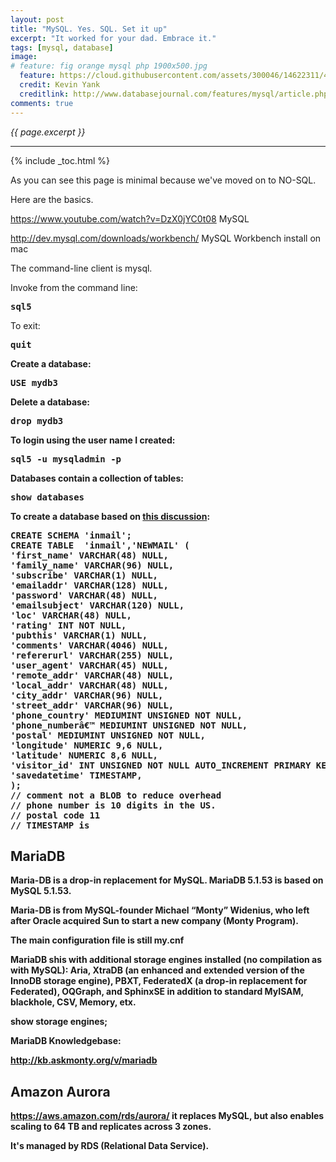 ```yaml
---
layout: post
title: "MySQL. Yes. SQL. Set it up"
excerpt: "It worked for your dad. Embrace it."
tags: [mysql, database]
image:
# feature: fig orange mysql php 1900x500.jpg
  feature: https://cloud.githubusercontent.com/assets/300046/14622311/4f41e84a-0586-11e6-8164-6363861642fd.jpg
  credit: Kevin Yank
  creditlink: http://www.databasejournal.com/features/mysql/article.php/1402281/Build-Your-Own-Database-Driven-Website-Using-PHP--MySQL-Pt-4.htm
comments: true
---
```

<i>{{ page.excerpt }}</i>
<hr />

{% include _toc.html %}

As you can see this page is minimal because we've moved on to NO-SQL.

Here are the basics.

https://www.youtube.com/watch?v=DzX0jYC0t08
MySQL

http://dev.mysql.com/downloads/workbench/
MySQL Workbench install on mac

The command-line client is mysql.


Invoke from the command line:

   <tt><strong>
   sql5
   </strong></tt>

To exit:

   <tt><strong>
   quit
   <strong></tt>

Create a database:

   <tt>USE mydb3</tt>

Delete a database:

   <tt>drop mydb3</tt>

To login using the user name I created:

   <tt><strong>
   sql5 -u mysqladmin -p
   </strong></tt>

Databases contain a collection of tables:

   <tt>
   show databases
   </tt>

To create a database based on
<a target="_blank" href="http://stackoverflow.com/questions/20958/list-of-standard-lengths-for-database-fields"> this discussion</a>:

<pre>
CREATE SCHEMA 'inmail';
CREATE TABLE  'inmail','NEWMAIL' (
'first_name' VARCHAR(48) NULL,
'family_name' VARCHAR(96) NULL,
'subscribe' VARCHAR(1) NULL,
'emailaddr' VARCHAR(128) NULL,
'password' VARCHAR(48) NULL,
'emailsubject' VARCHAR(120) NULL,
'loc' VARCHAR(48) NULL,
'rating' INT NOT NULL,
'pubthis' VARCHAR(1) NULL,
'comments' VARCHAR(4046) NULL,
'refererurl' VARCHAR(255) NULL,
'user_agent' VARCHAR(45) NULL,
'remote_addr' VARCHAR(48) NULL,
'local_addr' VARCHAR(48) NULL,
'city_addr' VARCHAR(96) NULL,
'street_addr' VARCHAR(96) NULL,
'phone_country' MEDIUMINT UNSIGNED NOT NULL,
'phone_numberâ€™ MEDIUMINT UNSIGNED NOT NULL,
'postal' MEDIUMINT UNSIGNED NOT NULL,
'longitude' NUMERIC 9,6 NULL,
'latitude' NUMERIC 8,6 NULL,
'visitor_id' INT UNSIGNED NOT NULL AUTO_INCREMENT PRIMARY KEY);
'savedatetime' TIMESTAMP,
);
// comment not a BLOB to reduce overhead
// phone number is 10 digits in the US.
// postal code 11
// TIMESTAMP is 
</pre>

## MariaDB #

Maria-DB is a drop-in replacement for MySQL.
MariaDB 5.1.53 is based on MySQL 5.1.53.

Maria-DB is from MySQL-founder Michael “Monty” Widenius, who left after Oracle acquired Sun to start a new company (Monty Program).

The main configuration file is still my.cnf 

MariaDB shis with additional storage engines installed (no compilation as with MySQL):
Aria, XtraDB (an enhanced and extended version of the InnoDB storage engine), PBXT, FederatedX (a drop-in replacement for Federated), OQGraph, and SphinxSE 
in addition to standard MyISAM, blackhole, CSV, Memory, etx.

   show storage engines;

MariaDB Knowledgebase: 

   http://kb.askmonty.org/v/mariadb


## Amazon Aurora #

https://aws.amazon.com/rds/aurora/
it replaces MySQL, but also enables scaling to 64 TB
and replicates across 3 zones.

It's managed by RDS (Relational Data Service).




